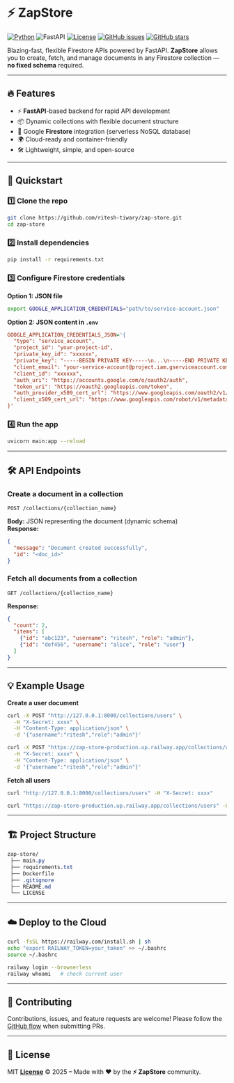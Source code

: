 # ⚡ ZapStore

[![Python](https://img.shields.io/badge/python-3.12-blue)](https://www.python.org/) ![FastAPI](https://img.shields.io/badge/FastAPI-0.110+-009688?style=flat&logo=fastapi) [![License](https://img.shields.io/badge/license-MIT-green)](LICENSE) [![GitHub issues](https://img.shields.io/github/issues/ritesh-tiwary/zap-store)](https://github.com/ritesh-tiwary/zap-store/issues) [![GitHub stars](https://img.shields.io/github/stars/ritesh-tiwary/zap-store)](https://github.com/ritesh-tiwary/zap-store/stargazers)

Blazing-fast, flexible Firestore APIs powered by FastAPI. **ZapStore** allows you to create, fetch, and manage documents in any Firestore collection — **no fixed schema** required.

---

## 🔥 Features

* ⚡ **FastAPI**-based backend for rapid API development
* 📦 Dynamic collections with flexible document structure
* 🔑 Google **Firestore** integration (serverless NoSQL database)
* 🌍 Cloud-ready and container-friendly
* 🛠️ Lightweight, simple, and open-source

---

## 🚀 Quickstart

### 1️⃣ Clone the repo

```bash
git clone https://github.com/ritesh-tiwary/zap-store.git
cd zap-store
```

### 2️⃣ Install dependencies

```bash
pip install -r requirements.txt
```

### 3️⃣ Configure Firestore credentials

**Option 1: JSON file**

```bash
export GOOGLE_APPLICATION_CREDENTIALS="path/to/service-account.json"
```

**Option 2: JSON content in `.env`**

```ini
GOOGLE_APPLICATION_CREDENTIALS_JSON='{
  "type": "service_account",
  "project_id": "your-project-id",
  "private_key_id": "xxxxxx",
  "private_key": "-----BEGIN PRIVATE KEY-----\n...\n-----END PRIVATE KEY-----\n",
  "client_email": "your-service-account@project.iam.gserviceaccount.com",
  "client_id": "xxxxxx",
  "auth_uri": "https://accounts.google.com/o/oauth2/auth",
  "token_uri": "https://oauth2.googleapis.com/token",
  "auth_provider_x509_cert_url": "https://www.googleapis.com/oauth2/v1/certs",
  "client_x509_cert_url": "https://www.googleapis.com/robot/v1/metadata/x509/..."
}'
```

### 4️⃣ Run the app

```bash
uvicorn main:app --reload
```

---

## 🛠️ API Endpoints

### Create a document in a collection

```http
POST /collections/{collection_name}
```

**Body:** JSON representing the document (dynamic schema) \
**Response:**

```json
{
  "message": "Document created successfully",
  "id": "<doc_id>"
}
```

### Fetch all documents from a collection

```http
GET /collections/{collection_name}
```

**Response:**

```json
{
  "count": 2,
  "items": [
    {"id": "abc123", "username": "ritesh", "role": "admin"},
    {"id": "def456", "username": "alice", "role": "user"}
  ]
}
```

---

## 💡 Example Usage

**Create a user document**

```bash
curl -X POST "http://127.0.0.1:8000/collections/users" \
  -H "X-Secret: xxxx" \
  -H "Content-Type: application/json" \
  -d '{"username":"ritesh","role":"admin"}'
```
```bash
curl -X POST "https://zap-store-production.up.railway.app/collections/users" \
  -H "X-Secret: xxxx" \
  -H "Content-Type: application/json" \
  -d '{"username":"ritesh","role":"admin"}'
```

**Fetch all users**

```bash
curl "http://127.0.0.1:8000/collections/users" -H "X-Secret: xxxx"
```
```bash
curl "https://zap-store-production.up.railway.app/collections/users" -H "X-Secret: xxxx"
```

---

## 🏗️ Project Structure

```css
zap-store/
 ├── main.py
 ├── requirements.txt
 ├── Dockerfile
 ├── .gitignore
 ├── README.md
 └── LICENSE
```

---

## ☁️ Deploy to the Cloud

```bash
curl -fsSL https://railway.com/install.sh | sh
echo "export RAILWAY_TOKEN=your_token" >> ~/.bashrc
source ~/.bashrc

railway login --browserless
railway whoami   # check current user
```

---

## 🤝 Contributing

Contributions, issues, and feature requests are welcome!
Please follow the [GitHub flow](https://guides.github.com/introduction/flow/) when submitting PRs.

---

## 📜 License
MIT **[License](LICENSE)** © 2025 – Made with ❤️ by the **⚡ ZapStore** community.
